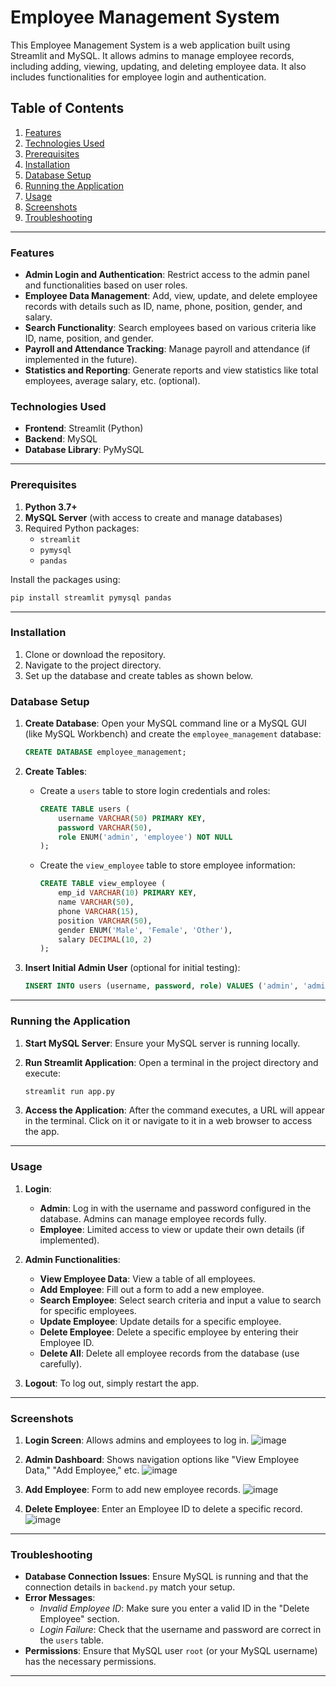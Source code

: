 # Employee Management System

This Employee Management System is a web application built using Streamlit and MySQL. It allows admins to manage employee records, including adding, viewing, updating, and deleting employee data. It also includes functionalities for employee login and authentication.

## Table of Contents

1. [Features](#features)
2. [Technologies Used](#technologies-used)
3. [Prerequisites](#prerequisites)
4. [Installation](#installation)
5. [Database Setup](#database-setup)
6. [Running the Application](#running-the-application)
7. [Usage](#usage)
8. [Screenshots](#screenshots)
9. [Troubleshooting](#troubleshooting)

---

### Features

- **Admin Login and Authentication**: Restrict access to the admin panel and functionalities based on user roles.
- **Employee Data Management**: Add, view, update, and delete employee records with details such as ID, name, phone, position, gender, and salary.
- **Search Functionality**: Search employees based on various criteria like ID, name, position, and gender.
- **Payroll and Attendance Tracking**: Manage payroll and attendance (if implemented in the future).
- **Statistics and Reporting**: Generate reports and view statistics like total employees, average salary, etc. (optional).

### Technologies Used

- **Frontend**: Streamlit (Python)
- **Backend**: MySQL
- **Database Library**: PyMySQL

---

### Prerequisites

1. **Python 3.7+**
2. **MySQL Server** (with access to create and manage databases)
3. Required Python packages:
   - `streamlit`
   - `pymysql`
   - `pandas`

Install the packages using:
```bash
pip install streamlit pymysql pandas
```

---

### Installation

1. Clone or download the repository.
2. Navigate to the project directory.
3. Set up the database and create tables as shown below.

### Database Setup

1. **Create Database**: Open your MySQL command line or a MySQL GUI (like MySQL Workbench) and create the `employee_management` database:
   ```sql
   CREATE DATABASE employee_management;
   ```

2. **Create Tables**:
   - Create a `users` table to store login credentials and roles:
     ```sql
     CREATE TABLE users (
         username VARCHAR(50) PRIMARY KEY,
         password VARCHAR(50),
         role ENUM('admin', 'employee') NOT NULL
     );
     ```
   - Create the `view_employee` table to store employee information:
     ```sql
     CREATE TABLE view_employee (
         emp_id VARCHAR(10) PRIMARY KEY,
         name VARCHAR(50),
         phone VARCHAR(15),
         position VARCHAR(50),
         gender ENUM('Male', 'Female', 'Other'),
         salary DECIMAL(10, 2)
     );
     ```

3. **Insert Initial Admin User** (optional for initial testing):
   ```sql
   INSERT INTO users (username, password, role) VALUES ('admin', 'admin123', 'admin');
   ```

---

### Running the Application

1. **Start MySQL Server**:
   Ensure your MySQL server is running locally.

2. **Run Streamlit Application**:
   Open a terminal in the project directory and execute:
   ```bash
   streamlit run app.py
   ```
3. **Access the Application**:
   After the command executes, a URL will appear in the terminal. Click on it or navigate to it in a web browser to access the app.

---

### Usage

1. **Login**:
   - **Admin**: Log in with the username and password configured in the database. Admins can manage employee records fully.
   - **Employee**: Limited access to view or update their own details (if implemented).

2. **Admin Functionalities**:
   - **View Employee Data**: View a table of all employees.
   - **Add Employee**: Fill out a form to add a new employee.
   - **Search Employee**: Select search criteria and input a value to search for specific employees.
   - **Update Employee**: Update details for a specific employee.
   - **Delete Employee**: Delete a specific employee by entering their Employee ID.
   - **Delete All**: Delete all employee records from the database (use carefully).

3. **Logout**: To log out, simply restart the app.

---

### Screenshots

1. **Login Screen**: Allows admins and employees to log in.
   ![image](https://github.com/user-attachments/assets/728a3d51-eb02-4307-8793-c91e5a04b6c7)

2. **Admin Dashboard**: Shows navigation options like "View Employee Data," "Add Employee," etc.
  ![image](https://github.com/user-attachments/assets/f0cdfdf6-027a-4b6c-adfa-8aefab291b02)
   
3. **Add Employee**: Form to add new employee records.
   ![image](https://github.com/user-attachments/assets/9d5d5022-c10d-4c21-9220-819cebfc4570)

4. **Delete Employee**: Enter an Employee ID to delete a specific record.
   ![image](https://github.com/user-attachments/assets/a27a8a05-2f0e-4150-a6df-027a8298aca8)


---

### Troubleshooting

- **Database Connection Issues**: Ensure MySQL is running and that the connection details in `backend.py` match your setup.
- **Error Messages**:
  - *Invalid Employee ID*: Make sure you enter a valid ID in the "Delete Employee" section.
  - *Login Failure*: Check that the username and password are correct in the `users` table.
- **Permissions**: Ensure that MySQL user `root` (or your MySQL username) has the necessary permissions.

---

